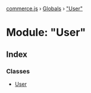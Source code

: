 [commerce.js](../README.md) › [Globals](../globals.md) › ["User"](_user_.md)

# Module: "User"

## Index

### Classes

* [User](../classes/_user_.user.md)
